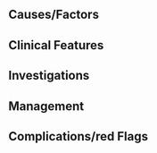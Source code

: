 
## Causes/Factors

## Clinical Features

## Investigations

## Management

## Complications/red Flags

